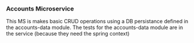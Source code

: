 ### Accounts Microservice
This MS is makes basic CRUD operations using a DB persistance defined in the accounts-data module. 
The tests for the accounts-data module are in the service (because they need the spring context)